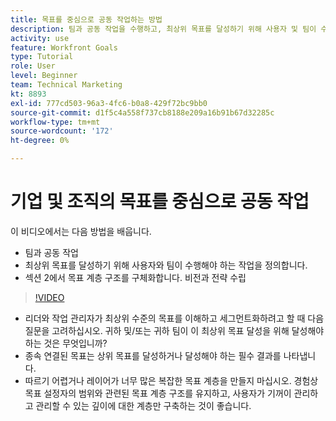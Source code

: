 ```yaml
---
title: 목표를 중심으로 공동 작업하는 방법
description: 팀과 공동 작업을 수행하고, 최상위 목표를 달성하기 위해 사용자 및 팀이 수행해야 하는 작업을 정의하고, 목표 계층 구조를 구체화하는 방법을 알아봅니다.
activity: use
feature: Workfront Goals
type: Tutorial
role: User
level: Beginner
team: Technical Marketing
kt: 8893
exl-id: 777cd503-96a3-4fc6-b0a8-429f72bc9bb0
source-git-commit: d1f5c4a558f737cb8188e209a16b91b67d32285c
workflow-type: tm+mt
source-wordcount: '172'
ht-degree: 0%

---
```


# 기업 및 조직의 목표를 중심으로 공동 작업

이 비디오에서는 다음 방법을 배웁니다.

* 팀과 공동 작업
* 최상위 목표를 달성하기 위해 사용자와 팀이 수행해야 하는 작업을 정의합니다.
* 섹션 2에서 목표 계층 구조를 구체화합니다. 비전과 전략 수립

>[!VIDEO](https://video.tv.adobe.com/v/335187/?quality=12)

<!--
Pro-tips graphic
-->

* 리더와 작업 관리자가 최상위 수준의 목표를 이해하고 세그먼트화하려고 할 때 다음 질문을 고려하십시오. 귀하 및/또는 귀하 팀이 이 최상위 목표 달성을 위해 달성해야 하는 것은 무엇입니까?
* 종속 연결된 목표는 상위 목표를 달성하거나 달성해야 하는 필수 결과를 나타냅니다.
* 따르기 어렵거나 레이어가 너무 많은 복잡한 목표 계층을 만들지 마십시오. 경험상 목표 설정자의 범위와 관련된 목표 계층 구조를 유지하고, 사용자가 기꺼이 관리하고 관리할 수 있는 깊이에 대한 계층만 구축하는 것이 좋습니다.
